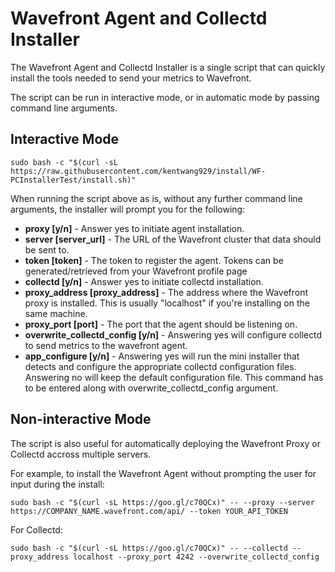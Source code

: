 # Wavefront Agent and Collectd Installer

The Wavefront Agent and Collectd Installer is a single script that can quickly install the tools needed to send your metrics to Wavefront.

The script can be run in interactive mode, or in automatic mode by passing command line arguments.

## Interactive Mode
```
sudo bash -c "$(curl -sL https://raw.githubusercontent.com/kentwang929/install/WF-PCInstallerTest/install.sh)"
```
When running the script above as is, without any further command line arguments, the installer will prompt you for the following:

- **proxy [y/n]** -
    Answer yes to initiate agent installation.   
- **server [server_url]** -
    The URL of the Wavefront cluster that data should be sent to.
- **token [token]** - 
    The token to register the agent. Tokens can be generated/retrieved from your Wavefront profile page
- **collectd [y/n]** -
    Answer yes to initiate collectd installation.
- **proxy_address [proxy_address]** - 
    The address where the Wavefront proxy is installed. This is usually "localhost" if you're installing on the same machine.
- **proxy_port [port]** - 
    The port that the agent should be listening on.
- **overwrite_collectd_config [y/n]** - 
    Answering yes will configure collectd to send metrics to the wavefront agent.
- **app_configure [y/n]** -
    Answering yes will run the mini installer that detects and configure the appropriate collectd configuration files.  Answering no will keep the default configuration file.  This command has to be entered along with overwrite_collectd_config argument.

## Non-interactive Mode

The script is also useful for automatically deploying the Wavefront Proxy or Collectd accross multiple servers.

For example, to install the Wavefront Agent without prompting the user for input during the install:
```
sudo bash -c "$(curl -sL https://goo.gl/c70QCx)" -- --proxy --server https://COMPANY_NAME.wavefront.com/api/ --token YOUR_API_TOKEN
```
For Collectd:
```
sudo bash -c "$(curl -sL https://goo.gl/c70QCx)" -- --collectd --proxy_address localhost --proxy_port 4242 --overwrite_collectd_config
```

